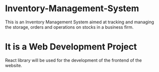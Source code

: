 # Inventory-Management-System
This is an Inventory Management System aimed at tracking and managing the storage, orders and operations on stocks in a business firm.

# It is a Web Development Project
React library will be used for the development of the frontend of the website.
